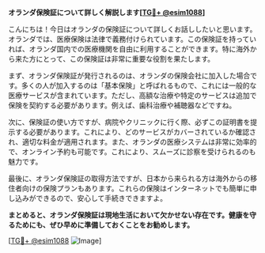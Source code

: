 **オランダ保険証について詳しく解説します[[TG💪+ @esim1088](https://t.me/s/esim1088)]**

こんにちは！今日はオランダの保険証について詳しくお話ししたいと思います。オランダでは、医療保険は法律で義務付けられています。この保険証を持っていれば、オランダ国内での医療機関を自由に利用することができます。特に海外から来た方にとって、この保険証は非常に重要な役割を果たします。

まず、オランダ保険証が発行されるのは、オランダの保険会社に加入した場合です。多くの人が加入するのは「基本保険」と呼ばれるもので、これには一般的な医療サービスが含まれています。ただし、高額な治療や特定のサービスは追加で保険を契約する必要があります。例えば、歯科治療や補聴器などですね。

次に、保険証の使い方ですが、病院やクリニックに行く際、必ずこの証明書を提示する必要があります。これにより、どのサービスがカバーされているか確認され、適切な料金が適用されます。また、オランダの医療システムは非常に効率的で、オンライン予約も可能です。これにより、スムーズに診察を受けられるのも魅力です。

最後に、オランダ保険証の取得方法ですが、日本から来られる方は海外からの移住者向けの保険プランもあります。これらの保険はインターネットでも簡単に申し込みができるので、安心して手続きできますよ。

**まとめると、オランダ保険証は現地生活において欠かせない存在です。健康を守るためにも、ぜひ早めに準備しておくことをお勧めします。**

[[TG💪+ @esim1088](https://t.me/s/esim1088) ![Image](https://i.postimg.cc/Y0z9fWf4/image.png)]